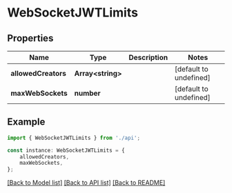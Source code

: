 # WebSocketJWTLimits


## Properties

Name | Type | Description | Notes
------------ | ------------- | ------------- | -------------
**allowedCreators** | **Array&lt;string&gt;** |  | [default to undefined]
**maxWebSockets** | **number** |  | [default to undefined]

## Example

```typescript
import { WebSocketJWTLimits } from './api';

const instance: WebSocketJWTLimits = {
    allowedCreators,
    maxWebSockets,
};
```

[[Back to Model list]](../README.md#documentation-for-models) [[Back to API list]](../README.md#documentation-for-api-endpoints) [[Back to README]](../README.md)
